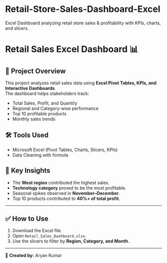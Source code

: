 # Retail-Store-Sales-Dashboard-Excel
Excel Dashboard analyzing retail store sales &amp; profitability with KPIs, charts, and slicers.
# Retail Sales Excel Dashboard 📊

## 📌 Project Overview
This project analyzes retail sales data using **Excel Pivot Tables, KPIs, and Interactive Dashboards**.  
The dashboard helps stakeholders track:
- Total Sales, Profit, and Quantity
- Regional and Category-wise performance
- Top 10 profitable products
- Monthly sales trends

## 🛠️ Tools Used
- Microsoft Excel (Pivot Tables, Charts, Slicers, KPIs)
- Data Cleaning with formula

## 🚀 Key Insights
- The **West region** contributed the highest sales.  
- **Technology category** proved to be the most profitable.  
- Seasonal spikes observed in **November–December**.  
- Top 10 products contributed to **40%+ of total profit**.  

---

## ✅ How to Use
1. Download the Excel file.  
2. Open `Retail_Sales_Dashboard.xlsx`.  
3. Use the slicers to filter by **Region, Category, and Month**.  

---

👤 **Created by:** Aryan Kumar 

